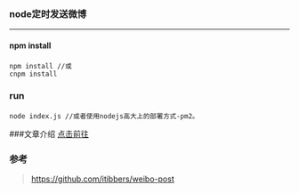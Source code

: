 

### node定时发送微博
------
#### npm install
```
npm install //或
cnpm install
```
### run
```
node index.js //或者使用nodejs高大上的部署方式-pm2。
```
###文章介绍
[点击前往][1] 


### 参考

> https://github.com/itibbers/weibo-post


  [1]: https://segmentfault.com/a/1190000018608823

